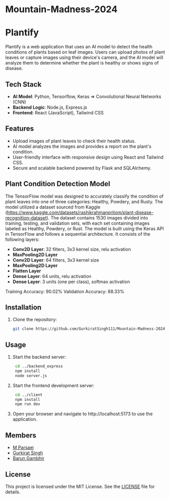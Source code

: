 # Mountain-Madness-2024

# Plantify

Plantify is a web application that uses an AI model to detect the health conditions of plants based on leaf images. Users can upload photos of plant leaves or capture images using their device's camera, and the AI model will analyze them to determine whether the plant is healthy or shows signs of disease.

## Tech Stack

- **AI Model**: Python, Tensorflow, Keras => Convolutional Neural Networks (CNN)
- **Backend Logic**: Node.js, Express.js
- **Frontend**: React (JavaScript), Tailwind CSS

## Features

- Upload images of plant leaves to check their health status.
- AI model analyzes the images and provides a report on the plant's condition.
- User-friendly interface with responsive design using React and Tailwind CSS.
- Secure and scalable backend powered by Flask and SQLAlchemy.

## Plant Condition Detection Model

The TensorFlow model was designed to accurately classify the condition of plant leaves into one of three categories: Healthy, Powdery, and Rusty. The model utilized a dataset sourced from Kaggle (https://www.kaggle.com/datasets/rashikrahmanpritom/plant-disease-recognition-dataset). The dataset contains 1530 images divided into training, testing, and validation sets, with each set containing images labeled as Healthy, Powdery, or Rust. The model is built using the Keras API in TensorFlow and follows a sequential architecture. It consists of the following layers:

- **Conv2D Layer**: 32 filters, 3x3 kernel size, relu activation
- **MaxPooling2D Layer**
- **Conv2D Layer**: 64 filters, 3x3 kernel size
- **MaxPooling2D Layer**
- **Flatten Layer**
- **Dense Layer**: 64 units, relu activation
- **Dense Layer**: 3 units (one per class), softmax activation

Training Accuracy: 90.02%
Validation Accuracy: 88.33%

## Installation

1. Clone the repository:
   ```bash
   git clone https://github.com/GurkiratSingh111/Mountain-Madness-2024.git


## Usage

1. Start the backend server:
   ```bash
    cd ../backend_express
    npm install
    node server.js

2. Start the frontend development server:
   ```bash
    cd ../client
    npm install 
    npm run dev

3. Open your browser and navigate to http://localhost:5173 to use the application.

## Members

- [M Parsaei](https://github.com/M-Parsaei)
- [Gurkirat Singh](https://github.com/GurkiratSingh111)
- [Barun Gambhir](https://github.com/barunGambhir)
## License

This project is licensed under the MIT License. See the [LICENSE](LICENSE) file for details.
